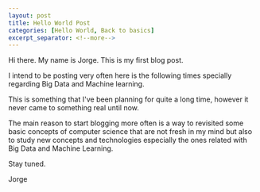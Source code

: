 ```yaml
---
layout: post
title: Hello World Post
categories: [Hello World, Back to basics]
excerpt_separator: <!--more-->
---
```



Hi there. My name is Jorge. This is my first blog post. 

<!--more-->

I intend to be posting very often here is the following times specially regarding Big Data and Machine learning.

This is something that I've been planning for quite a long time, however it never came to something real until now.

The main reason to start blogging more often is a way to revisited some basic concepts of computer science that are not fresh in my mind but also to study new concepts and technologies especially the ones related with Big Data and Machine Learning.

Stay tuned.

Jorge 